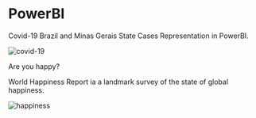 # PowerBI
Covid-19 Brazil and Minas Gerais State Cases Representation in PowerBI.

![covid-19](https://user-images.githubusercontent.com/62572101/200144778-59804860-bf11-4157-ac85-468ee8a4e3be.gif)


Are you happy?

World Happiness Report ia a landmark survey of the state of global happiness.

![happiness](https://user-images.githubusercontent.com/62572101/201539805-2709464a-5630-4277-bbd0-7f468f0ae14f.gif)
